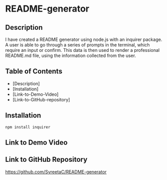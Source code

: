 # README-generator

## Description

I have created a README generator using node.js with an inquirer package. A user is able to go through a series of prompts in the terminal, which require an input or confirm. This data is then used to render a professional README.md file, using the information collected from the user.

## Table of Contents

- [Description]
- [Installation]
- [Link-to-Demo-Video]
- [Link-to-GitHub-repository]

## Installation

`npm install inquirer`

## Link to Demo Video

## Link to GitHub Repository

https://github.com/SyreetaC/README-generator
